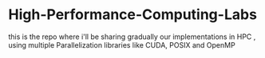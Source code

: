 # High-Performance-Computing-Labs
this is the repo where i'll be sharing gradually our implementations in HPC , using multiple Parallelization libraries like CUDA, POSIX and OpenMP
